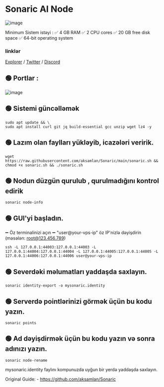 # Sonaric AI Node 
![image](https://pbs.twimg.com/media/GO0Ojjga4AAqFnm?format=jpg&name=4096x4096)

Minimum Sistem istəyi :
✅ 4 GB RAM
✅ 2 CPU cores
✅ 20 GB free disk space
✅ 64-bit operating system

### linklər
[Explorer](https://tracker.sonaric.xyz/)   /
[Twitter](https://x.com/Sonaricnetwork)    /
[Discord](https://discord.gg/fs7XnKbTWw) 

## 🟢 Portlar : 
![image](https://github.com/aksamlan/Sonaric/blob/main/portlar.png?raw=true)

## 🟢 Sistemi güncəlləmək
```shell
sudo apt update && \
sudo apt install curl git jq build-essential gcc unzip wget lz4 -y
```

## 🟢 Lazım olan faylları yükləyib, icazələri veririk. 
```shell
wget https://raw.githubusercontent.com/aksamlan/Sonaric/main/sonaric.sh && chmod +x sonaric.sh && ./sonaric.sh
```


## 🟢 Nodun düzgün qurulub , qurulmadığını kontrol edirik 
```shell
sonaric node-info
```

## 🟢 GUI'yi başladın.
➖ Öz  terminalinizi açın
➖ "user@your-vps-ip" öz IP'nizlə dəyişdirin (məsələn: root@123.456.789)
```shell
ssh -L 127.0.0.1:44003:127.0.0.1:44003 -L 127.0.0.1:44004:127.0.0.1:44004 -L 127.0.0.1:44005:127.0.0.1:44005 -L 127.0.0.1:44006:127.0.0.1:44006 user@your-vps-ip
```


## 🟢 Severdəki məlumatları yaddaşda saxlayın. 
```shell
sonaric identity-export -o mysonaric.identity
```
## 🟢 Serverdə pointlərinizi görmək üçün bu kodu yazın. 
```shell
sonaric points
```
## 🟢 Ad dəyişdirmək üçün bu kodu yazın və sonra adınızı yazın. 
```shell
sonaric node-rename
```

mysonaric.identity faylını kompunuzda uyğun bir yerdə yaddaşda saxlayın. 

Original Guide:  - https://github.com/aksamlan/Sonaric
